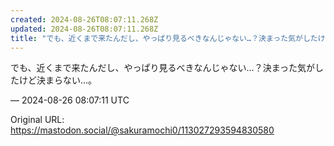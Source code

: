 ```yaml
---
created: 2024-08-26T08:07:11.268Z
updated: 2024-08-26T08:07:11.268Z
title: "でも、近くまで来たんだし、やっぱり見るべきなんじゃない…？決まった気がしたけど決[...]"
---
```


<p>でも、近くまで来たんだし、やっぱり見るべきなんじゃない…？決まった気がしたけど決まらない…。</p>

&mdash; 2024-08-26 08:07:11 UTC

Original URL: https://mastodon.social/@sakuramochi0/113027293594830580
